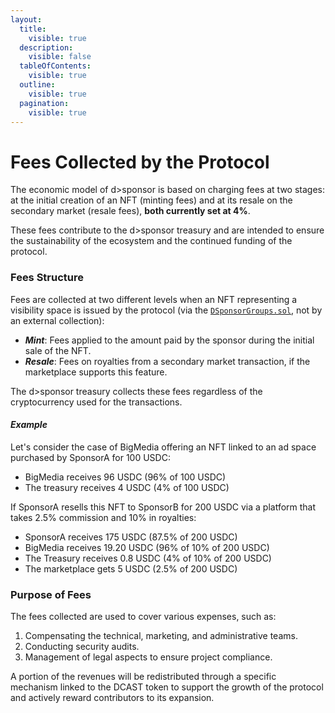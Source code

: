 ```yaml
---
layout:
  title:
    visible: true
  description:
    visible: false
  tableOfContents:
    visible: true
  outline:
    visible: true
  pagination:
    visible: true
---
```


# Fees Collected by the Protocol

The economic model of d>sponsor is based on charging fees at two stages: at the initial creation of an NFT (minting fees) and at its resale on the secondary market (resale fees), **both currently set at 4%**.

These fees contribute to the d>sponsor treasury and are intended to ensure the sustainability of the ecosystem and the continued funding of the protocol.

### Fees Structure

Fees are collected at two different levels when an NFT representing a visibility space is issued by the protocol (via the [`DSponsorGroups.sol`](broken-reference), not by an external collection):

* _**Mint**_: Fees applied to the amount paid by the sponsor during the initial sale of the NFT.
* _**Resale**_: Fees on royalties from a secondary market transaction, if the marketplace supports this feature.

The d>sponsor treasury collects these fees regardless of the cryptocurrency used for the transactions.

#### _Example_

Let's consider the case of BigMedia offering an NFT linked to an ad space purchased by SponsorA for 100 USDC:

* BigMedia receives 96 USDC (96% of 100 USDC)
* The treasury receives 4 USDC (4% of 100 USDC)

If SponsorA resells this NFT to SponsorB for 200 USDC via a platform that takes 2.5% commission and 10% in royalties:

* SponsorA receives 175 USDC (87.5% of 200 USDC)
* BigMedia receives 19.20 USDC (96% of 10% of 200 USDC)
* The Treasury receives 0.8 USDC (4% of 10% of 200 USDC)
* The marketplace gets 5 USDC (2.5% of 200 USDC)

### Purpose of Fees

The fees collected are used to cover various expenses, such as:

1. Compensating the technical, marketing, and administrative teams.
2. Conducting security audits.
3. Management of legal aspects to ensure project compliance.

A portion of the revenues will be redistributed through a specific mechanism linked to the DCAST token to support the growth of the protocol and actively reward contributors to its expansion.
